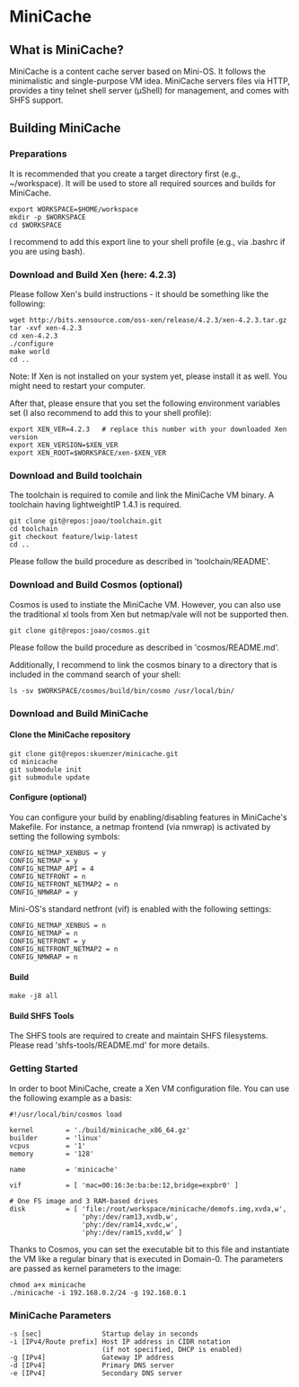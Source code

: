 # MiniCache

## What is MiniCache?

MiniCache is a content cache server based on Mini-OS. It follows the
minimalistic and single-purpose VM idea. MiniCache servers files via HTTP,
provides a tiny telnet shell server (µShell) for management, and comes with
SHFS support.

## Building MiniCache

### Preparations
It is recommended that you create a target directory first (e.g., ~/workspace).
It will be used to store all required sources and builds for MiniCache.

    export WORKSPACE=$HOME/workspace
    mkdir -p $WORKSPACE
    cd $WORKSPACE

I recommend to add this export line to your shell profile (e.g., via .bashrc if
you are using bash).


### Download and Build Xen (here: 4.2.3)
Please follow Xen's build instructions - it should be something like the
following:

    wget http://bits.xensource.com/oss-xen/release/4.2.3/xen-4.2.3.tar.gz
    tar -xvf xen-4.2.3
    cd xen-4.2.3
    ./configure
    make world
    cd ..

Note: If Xen is not installed on your system yet, please install it as well.
You might need to restart your computer.

After that, please ensure that you set the following environment variables set
(I also recommend to add this to your shell profile):

    export XEN_VER=4.2.3   # replace this number with your downloaded Xen version
    export XEN_VERSION=$XEN_VER
    export XEN_ROOT=$WORKSPACE/xen-$XEN_VER


### Download and Build toolchain
The toolchain is required to comile and link the MiniCache VM binary. A
toolchain having lightweightIP 1.4.1 is required.

    git clone git@repos:joao/toolchain.git
    cd toolchain
    git checkout feature/lwip-latest
    cd ..

Please follow the build procedure as described in 'toolchain/README'.


### Download and Build Cosmos (optional)
Cosmos is used to instiate the MiniCache VM. However, you can also use the
traditional xl tools from Xen but netmap/vale will not be supported then.

    git clone git@repos:joao/cosmos.git

Please follow the build procedure as described in 'cosmos/README.md'.

Additionally, I recommend to link the cosmos binary to a directory that is
included in the command search of your shell:

    ls -sv $WORKSPACE/cosmos/build/bin/cosmo /usr/local/bin/


### Download and Build MiniCache
#### Clone the MiniCache repository

    git clone git@repos:skuenzer/minicache.git
    cd minicache
    git submodule init
    git submodule update

#### Configure (optional)
You can configure your build by enabling/disabling features in MiniCache's
Makefile. For instance, a netmap frontend (via nmwrap) is activated by setting
the following symbols:

    CONFIG_NETMAP_XENBUS = y
    CONFIG_NETMAP = y
    CONFIG_NETMAP_API = 4
    CONFIG_NETFRONT = n
    CONFIG_NETFRONT_NETMAP2 = n
    CONFIG_NMWRAP = y

Mini-OS's standard netfront (vif) is enabled with the following settings:

    CONFIG_NETMAP_XENBUS = n
    CONFIG_NETMAP = n
    CONFIG_NETFRONT = y
    CONFIG_NETFRONT_NETMAP2 = n
    CONFIG_NMWRAP = n

#### Build

    make -j8 all

#### Build SHFS Tools
The SHFS tools are required to create and maintain SHFS filesystems.
Please read 'shfs-tools/README.md' for more details.


### Getting Started

In order to boot MiniCache, create a Xen VM configuration file. You can use the
following example as a basis:

    #!/usr/local/bin/cosmos load

    kernel        = './build/minicache_x86_64.gz'
    builder       = 'linux'
    vcpus         = '1'
    memory        = '128'

    name          = 'minicache'

    vif           = [ 'mac=00:16:3e:ba:be:12,bridge=expbr0' ]

    # One FS image and 3 RAM-based drives
    disk          = [ 'file:/root/workspace/minicache/demofs.img,xvda,w',
                      'phy:/dev/ram13,xvdb,w',
                      'phy:/dev/ram14,xvdc,w',
                      'phy:/dev/ram15,xvdd,w' ]

Thanks to Cosmos, you can set the executable bit to this file and instantiate
the VM like a regular binary that is executed in Domain-0. The parameters
are passed as kernel parameters to the image:

    chmod a+x minicache
    ./minicache -i 192.168.0.2/24 -g 192.168.0.1


### MiniCache Parameters

    -s [sec]               Startup delay in seconds
    -i [IPv4/Route prefix] Host IP address in CIDR notation
                           (if not specified, DHCP is enabled)
    -g [IPv4]              Gateway IP address
    -d [IPv4]              Primary DNS server
    -e [IPv4]              Secondary DNS server
